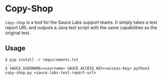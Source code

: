 Copy-Shop
=========

`copy-shop` is a tool for the Sauce Labs support teams.
It simply takes a test report URL and outputs a Java test script with the same capabilities as the original test.

Usage
-----

```
$ pip install -r requirements.txt
...
$ SAUCE_USERNAME=<username> SAUCE_ACCESS_KEY=<access-key> python3 copy-shop.py <sauce-labs-test-report-url>
```

